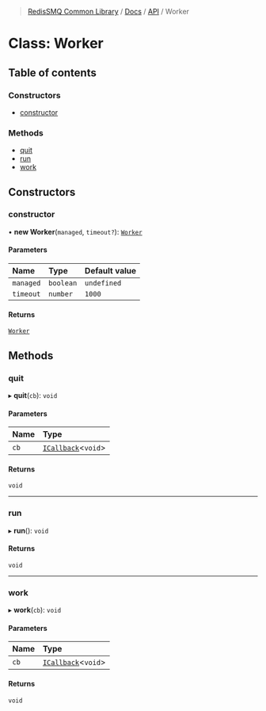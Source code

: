 >[RedisSMQ Common Library](../../../README.md) / [Docs](../../README.md) / [API](../README.md) / Worker

# Class: Worker

## Table of contents

### Constructors

- [constructor](docs/api/classes/Worker.md#constructor)

### Methods

- [quit](docs/api/classes/Worker.md#quit)
- [run](docs/api/classes/Worker.md#run)
- [work](docs/api/classes/Worker.md#work)

## Constructors

### constructor

• **new Worker**(`managed`, `timeout?`): [`Worker`](docs/api/classes/Worker.md)

#### Parameters

| Name | Type | Default value |
| :------ | :------ | :------ |
| `managed` | `boolean` | `undefined` |
| `timeout` | `number` | `1000` |

#### Returns

[`Worker`](docs/api/classes/Worker.md)

## Methods

### quit

▸ **quit**(`cb`): `void`

#### Parameters

| Name | Type |
| :------ | :------ |
| `cb` | [`ICallback`](docs/api/interfaces/ICallback.md)<`void`> |

#### Returns

`void`

___

### run

▸ **run**(): `void`

#### Returns

`void`

___

### work

▸ **work**(`cb`): `void`

#### Parameters

| Name | Type |
| :------ | :------ |
| `cb` | [`ICallback`](docs/api/interfaces/ICallback.md)<`void`> |

#### Returns

`void`
